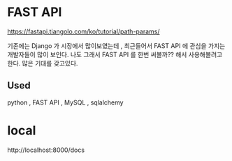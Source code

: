# FAST API
https://fastapi.tiangolo.com/ko/tutorial/path-params/

기존에는 Django 가 시장에서 많이보였는데 ,
최근들어서 FAST API 에 관심을 가지는 개발자들이 많이 보인다.
나도 그래서 FAST API 를 한번 써볼까?? 해서 사용해볼려고 한다.
많은 기대를 갖고있다.


## Used
python , FAST API , MySQL , sqlalchemy

# local
http://localhost:8000/docs
